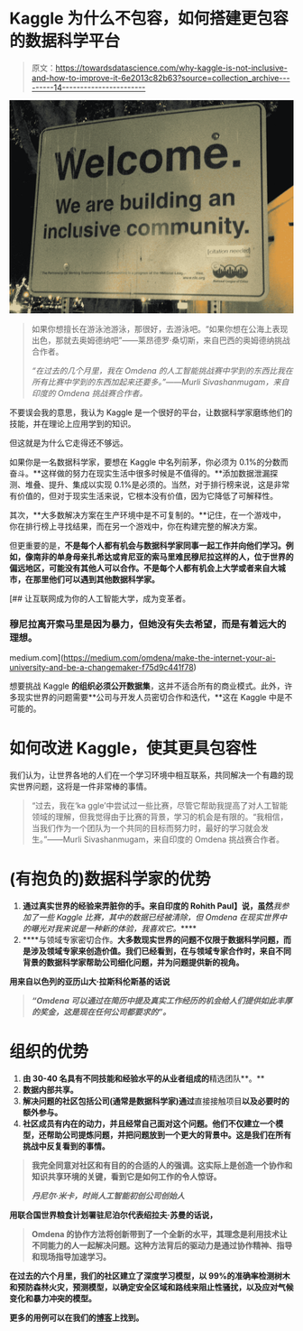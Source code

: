 # Kaggle 为什么不包容，如何搭建更包容的数据科学平台

> 原文：<https://towardsdatascience.com/why-kaggle-is-not-inclusive-and-how-to-improve-it-6e2013c82b63?source=collection_archive---------14----------------------->

![](img/f9d3db5fc4b38ce7102ab0179443f4c0.png)

> 如果你想擅长在游泳池游泳，那很好，去游泳吧。“如果你想在公海上表现出色，那就去奥姆德纳吧”——莱昂德罗·桑切斯，来自巴西的奥姆德纳挑战合作者。
> 
> *“在过去的几个月里，我在 Omdena 的人工智能挑战赛中学到的东西比我在所有比赛中学到的东西加起来还要多。”——Murli Sivashanmugam，来自印度的 Omdena 挑战赛合作者。*

不要误会我的意思，我认为 Kaggle 是一个很好的平台，让数据科学家磨练他们的技能，并在理论上应用学到的知识。

但这就是为什么它走得还不够远。

如果你是一名数据科学家，要想在 Kaggle 中名列前茅，你必须为 0.1%的分数而奋斗。**这样做的努力在现实生活中很多时候是不值得的。**添加数据泄漏探测、堆叠、提升、集成以实现 0.1%是必须的。当然，对于排行榜来说，这是非常有价值的，但对于现实生活来说，它根本没有价值，因为它降低了可解释性。

其次，**大多数解决方案在生产环境中是不可复制的。**记住，在一个游戏中，你在排行榜上寻找结果，而在另一个游戏中，你在构建完整的解决方案。

但更重要的是，**不是每个人都有机会与数据科学家同事一起工作并向他们学习。例如，像南非的单身母亲扎希达或肯尼亚的索马里难民穆尼拉这样的人，位于世界的偏远地区，可能没有其他人可以合作。不是每个人都有机会上大学或者来自大城市，在那里他们可以遇到其他数据科学家。**

[](https://medium.com/omdena/make-the-internet-your-ai-university-and-be-a-changemaker-f75d9c441f78) [## 让互联网成为你的人工智能大学，成为变革者。

### 穆尼拉离开索马里是因为暴力，但她没有失去希望，而是有着远大的理想。

medium.com](https://medium.com/omdena/make-the-internet-your-ai-university-and-be-a-changemaker-f75d9c441f78) 

想要挑战 Kaggle **的组织必须公开数据集**，这并不适合所有的商业模式。此外，许多现实世界的问题需要**公司与开发人员密切合作和迭代，**这在 Kaggle 中是不可能的。

# 如何改进 Kaggle，使其更具包容性

我们认为，让世界各地的人们在一个学习环境中相互联系，共同解决一个有趣的现实世界问题，这将是一件非常棒的事情。

> “过去，我在‘ka ggle’中尝试过一些比赛，尽管它帮助我提高了对人工智能领域的理解，但我觉得由于比赛的背景，学习的机会是有限的。“我相信，当我们作为一个团队为一个共同的目标而努力时，最好的学习就会发生。”——Murli Sivashanmugam，来自印度的 Omdena 挑战赛合作者。

# (有抱负的)数据科学家的优势

1.  **通过真实世界的经验来弄脏你的手。来自印度的 Rohith Paul】说，虽然***我参加了一些 Kaggle 比赛，其中的数据已经被清除，但 Omdena 在现实世界中的曝光对我来说是一种新的体验，我喜欢它。*****
2.  ****与领域专家密切合作。**大多数现实世界的问题不仅限于数据科学问题，而是涉及领域专家来创造价值。我们已经看到，在与领域专家合作时，来自不同背景的数据科学家帮助公司细化问题，并为问题提供新的视角。**

**用来自以色列的亚历山大·拉斯科伦斯基的话说**

> ***“Omdena 可以通过在简历中提及真实工作经历的机会给人们提供如此丰厚的奖金，这是现在任何公司都要求的”。***

# **组织的优势**

1.  **由 30-40 名具有不同技能和经验水平的从业者组成的**精选团队**。**
2.  ****数据内部共享。****
3.  **解决问题的社区包括公司(通常是数据科学家)通过**直接接触项目**以及必要时的额外参与。**
4.  **社区成员有内在的动力，并且经常自己面对这个问题。他们不仅建立一个模型，还帮助公司提炼问题，并把问题放到一个更大的背景中。这是我们在所有挑战中反复看到的事情。**

> **我完全同意对社区和有目的的合适的人的强调。这实际上是创造一个协作和知识共享环境的关键，看到它是如何工作的令人惊讶。**
> 
> ***丹尼尔·米卡，时尚人工智能初创公司创始人***

**用联合国世界粮食计划署驻尼泊尔代表绍拉夫·苏曼的话说，**

> **Omdena 的协作方法将创新带到了一个全新的水平，其理念是利用技术让不同能力的人一起解决问题。这种方法背后的驱动力是通过协作精神、指导和现场指导加速学习。**

**在过去的六个月里，我们的社区建立了深度学习模型，以 99%的准确率检测树木和预防森林火灾，预测模型，以确定安全区域和路线来阻止性骚扰，以及应对气候变化和暴力冲突的模型。**

**更多的用例可以在我们的[博客](https://medium.com/omdena)上找到。**